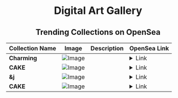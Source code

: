 <div align="center">

# Digital Art Gallery

## Trending Collections on OpenSea

| Collection Name                       | Image                                                                                     | Description                       | OpenSea Link                                                                                          |
|---------------------------------------|-------------------------------------------------------------------------------------------|-----------------------------------|--------------------------------------------------------------------------------------------------------|
| **Charming** | ![Image](https://i.seadn.io/s/raw/files/79bc17c5b33122501d52ce8f35a80c65.jpg?w=500&auto=format?w=200&auto=format) |  | <details><summary>Link</summary>[Charming](https://opensea.io/collection/charming-1618)</details> |
| **CAKE** | ![Image](https://i.seadn.io/s/raw/files/b62c2b0ae70e478ed5e0eb56cc0520f0.jpg?w=500&auto=format?w=200&auto=format) |  | <details><summary>Link</summary>[CAKE](https://opensea.io/collection/cake-6407)</details> |
| **&j** | ![Image](https://i.seadn.io/s/raw/files/0fe2917de884dea9ebd0437b1455041a.jpg?w=500&auto=format?w=200&auto=format) |  | <details><summary>Link</summary>[&j](https://opensea.io/collection/j-642)</details> |
| **CAKE** | ![Image](https://i.seadn.io/s/raw/files/7b37f85b09b1ccc335894a63b9b3856c.jpg?w=500&auto=format?w=200&auto=format) |  | <details><summary>Link</summary>[CAKE](https://opensea.io/collection/cake-6406)</details> |

</div>